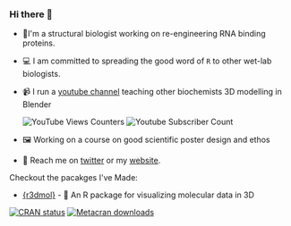 ### Hi there 👋

- 🔬I'm a structural biologist working on re-engineering RNA binding proteins.
- 💻 I am committed to spreading the good word of `R` to other wet-lab biologists.
- 📹 I run a [youtube channel](https://youtube.com/c/bradyjohnston) teaching other biochemists 3D modelling in Blender

    ![YouTube Views Counters](https://img.shields.io/endpoint?color=%23ff5050&label=Views&style=for-the-badge&url=https%3A%2F%2Fyoutube-channel-badge-bradyajohnston.vercel.app%2Fapi%2Fviews) ![Youtube Subscriber Count](https://img.shields.io/endpoint?color=%23ff5050&label=Subscribers&style=for-the-badge&url=https%3A%2F%2Fyoutube-channel-badge-bradyajohnston.vercel.app%2Fapi%2Fsubscriber)
- 🖼 Working on a course on good scientific poster design and ethos
- 🐤 Reach me on [twitter](https://twitter.com/bradyajohnston) or my [website](https://bradyajohnston.github.io).

<!--
**BradyAJohnston/bradyajohnston** is a ✨ _special_ ✨ repository because its `README.md` (this file) appears on your GitHub profile.

Here are some ideas to get you started:

- 🔭 I’m currently working on ...
- 🌱 I’m currently learning ...
- 👯 I’m looking to collaborate on ...
- 🤔 I’m looking for help with ...
- 💬 Ask me about ...
- 📫 How to reach me: ...
- 😄 Pronouns: ...
- ⚡ Fun fact: ...
-->

Checkout the pacakges I've Made:

 - [{r3dmol}](https://github.com/swsoyee/r3dmol) - 🧬 An R package for visualizing molecular data in 3D
 
 [![CRAN
status](https://www.r-pkg.org/badges/version/r3dmol)](https://CRAN.R-project.org/package=r3dmol) 
[![Metacran downloads](https://cranlogs.r-pkg.org/badges/grand-total/r3dmol)](https://cran.r-project.org/package=r3dmol)
